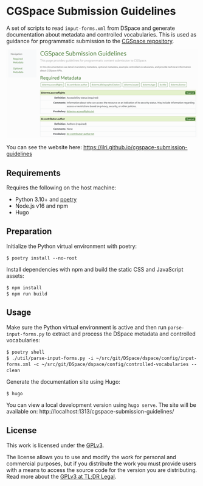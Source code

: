 # CGSpace Submission Guidelines
A set of scripts to read `input-forms.xml` from DSpace and generate documentation about metadata and controlled vocabularies. This is used as guidance for programmatic submission to the [CGSpace repository](https://cgspace.cgiar.org).

<p align="center">
  <img width="600" alt="Screenshot of documentation website" src="screenshot.png">
</p>

You can see the website here: https://ilri.github.io/cgspace-submission-guidelines

## Requirements
Requires the following on the host machine:

- Python 3.10+ and [poetry](https://python-poetry.org/)
- Node.js v16 and npm
- Hugo

## Preparation
Initialize the Python virtual environment with poetry:

```console
$ poetry install --no-root
```

Install dependencies with npm and build the static CSS and JavaScript assets:

```console
$ npm install
$ npm run build
```

## Usage
Make sure the Python virtual environment is active and then run `parse-input-forms.py` to extract and process the DSpace metadata and controlled vocabularies:

```console
$ poetry shell
$ ./util/parse-input-forms.py -i ~/src/git/DSpace/dspace/config/input-forms.xml -c ~/src/git/DSpace/dspace/config/controlled-vocabularies --clean
```

Generate the documentation site using Hugo:

```console
$ hugo
```

You can view a local development version using `hugo serve`. The site will be available on: http://localhost:1313/cgspace-submission-guidelines/

## License
This work is licensed under the [GPLv3](https://www.gnu.org/licenses/gpl-3.0.en.html).

The license allows you to use and modify the work for personal and commercial purposes, but if you distribute the work you must provide users with a means to access the source code for the version you are distributing. Read more about the [GPLv3 at TL;DR Legal](https://tldrlegal.com/license/gnu-general-public-license-v3-(gpl-3)).
